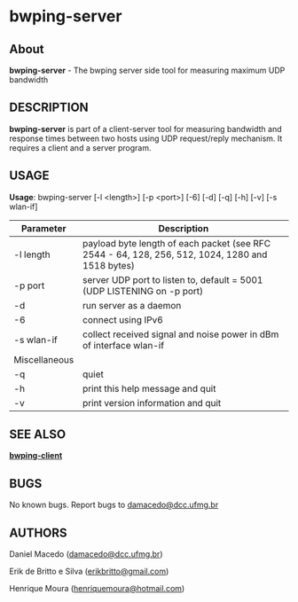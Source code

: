 bwping-server
=======

About
-------
**bwping-server** - The bwping server side tool for measuring maximum UDP bandwidth

DESCRIPTION
-------
**bwping-server** is part of a client-server tool for measuring bandwidth and response times between two hosts using UDP request/reply mechanism. It requires a client and a server program.

USAGE
-------
**Usage**: bwping-server [-l &lt;length>] [-p &lt;port>] [-6] [-d] [-q] [-h] [-v] [-s wlan-if] 

| Parameter | Description |
---| ---|
    -l length | payload byte length of each packet (see RFC 2544 - 64, 128, 256, 512, 1024, 1280 and 1518 bytes)
    -p port | server UDP port to listen to, default = 5001 (UDP LISTENING on -p port)
    -d | run server as a daemon 
    -6 | connect using IPv6
    -s wlan-if | collect received signal and noise power in dBm of interface wlan-if
Miscellaneous | |
    -q | quiet
    -h | print this help message and quit
    -v | print version information and quit

SEE ALSO
-------
**[bwping-client](https://github.com/h3dema/bwping-udp/blob/master/docs/bwping-client.md)**

BUGS
-------
No known bugs.
Report bugs to <damacedo@dcc.ufmg.br>

AUTHORS
-------
Daniel Macedo ([damacedo@dcc.ufmg.br](damacedo@dcc.ufmg.br))

Erik de Britto e Silva (erikbritto@gmail.com)

Henrique Moura (henriquemoura@hotmail.com)

